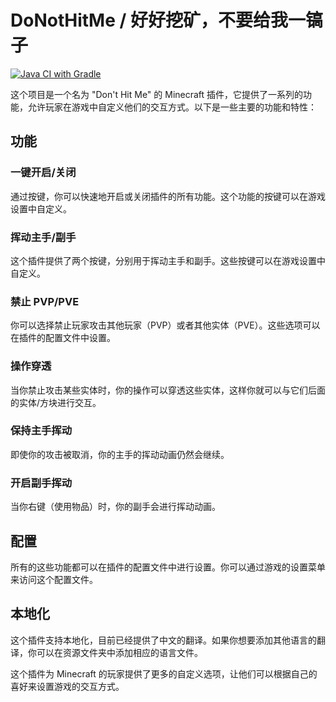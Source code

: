 # DoNotHitMe / 好好挖矿，不要给我一镐子

[![Java CI with Gradle](https://github.com/Takaranoao/DoNotHitMe/actions/workflows/gradle.yml/badge.svg)](https://github.com/Takaranoao/DoNotHitMe/actions/workflows/gradle.yml)

这个项目是一个名为 "Don't Hit Me" 的 Minecraft 插件，它提供了一系列的功能，允许玩家在游戏中自定义他们的交互方式。以下是一些主要的功能和特性：

## 功能

### 一键开启/关闭
通过按键，你可以快速地开启或关闭插件的所有功能。这个功能的按键可以在游戏设置中自定义。

### 挥动主手/副手
这个插件提供了两个按键，分别用于挥动主手和副手。这些按键可以在游戏设置中自定义。

### 禁止 PVP/PVE
你可以选择禁止玩家攻击其他玩家（PVP）或者其他实体（PVE）。这些选项可以在插件的配置文件中设置。

### 操作穿透
当你禁止攻击某些实体时，你的操作可以穿透这些实体，这样你就可以与它们后面的实体/方块进行交互。

### 保持主手挥动
即使你的攻击被取消，你的主手的挥动动画仍然会继续。

### 开启副手挥动
当你右键（使用物品）时，你的副手会进行挥动动画。

## 配置
所有的这些功能都可以在插件的配置文件中进行设置。你可以通过游戏的设置菜单来访问这个配置文件。

## 本地化
这个插件支持本地化，目前已经提供了中文的翻译。如果你想要添加其他语言的翻译，你可以在资源文件夹中添加相应的语言文件。

这个插件为 Minecraft 的玩家提供了更多的自定义选项，让他们可以根据自己的喜好来设置游戏的交互方式。
